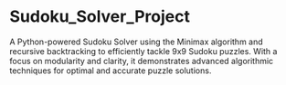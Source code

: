 # Sudoku_Solver_Project
A Python-powered Sudoku Solver using the Minimax algorithm and recursive backtracking to efficiently tackle 9x9 Sudoku puzzles. With a focus on modularity and clarity, it demonstrates advanced algorithmic techniques for optimal and accurate puzzle solutions.

